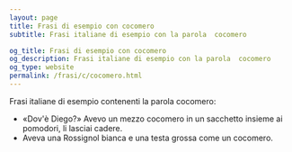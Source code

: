 ```yaml
---
layout: page
title: Frasi di esempio con cocomero 
subtitle: Frasi italiane di esempio con la parola  cocomero

og_title: Frasi di esempio con cocomero 
og_description: Frasi italiane di esempio con la parola  cocomero
og_type: website
permalink: /frasi/c/cocomero.html
---
```


Frasi italiane di esempio contenenti la parola cocomero:


- «Dov'è Diego?» Avevo un mezzo cocomero in un sacchetto insieme ai pomodori, li lasciai cadere.
- Aveva una Rossignol bianca e una testa grossa come un cocomero.
